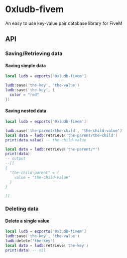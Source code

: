 # 0xludb-fivem
An easy to use key-value pair database library for FiveM


## API
### Saving/Retrieving data
#### Saving simple data
```lua
local ludb = exports['0xludb-fivem']

ludb:save('the-key', 'the-value')
ludb:save('the-key', {
  color = "red"
})
```

#### Saving nested data
```lua
local ludb = exports['0xludb-fivem']

ludb:save('the-parent/the-child', 'the-child-value')
local data = ludb:retrieve('the-parent/the-child')
print(data.value) -- the-child-value

local data = ludb:retrieve('the-parent/*')
print(data)
-- output
--[[
{
  "the-child-parent" = {
    value = "the-child-value"
  }
}

]]
```

### Deleting data
#### Delete a single value
```lua
local ludb = exports['0xludb-fivem']
ludb:save('the-key', 'the-value')
ludb:delete('the-key')
local data = ludb:retrieve('the-key')
print(data) -- nil
```